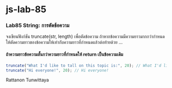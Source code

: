 # js-lab-85
### Lab85 String: การตัดข้อความ
จงเขียนฟังก์ชัน truncate(str, length) เพื่อตัดข้อความ ถ้าหากข้อความมีความยาวมากกว่ากำหนด ให้ตัดความยาวของข้อความให้เท่ากับความยาวที่กำหนดแล้วต่อท้ายด้วย …
#### ถ้าความยาวข้อความสั้นกว่าความยาวที่กำหนดให้ return เป็นข้อความเดิม
```JavaScript
truncate("What I'd like to tall on this topic is:", 20); // What I'd like to te...
truncate("Hi everyone!", 20); // Hi everyone!
```
Rattanon Tunwittaya
